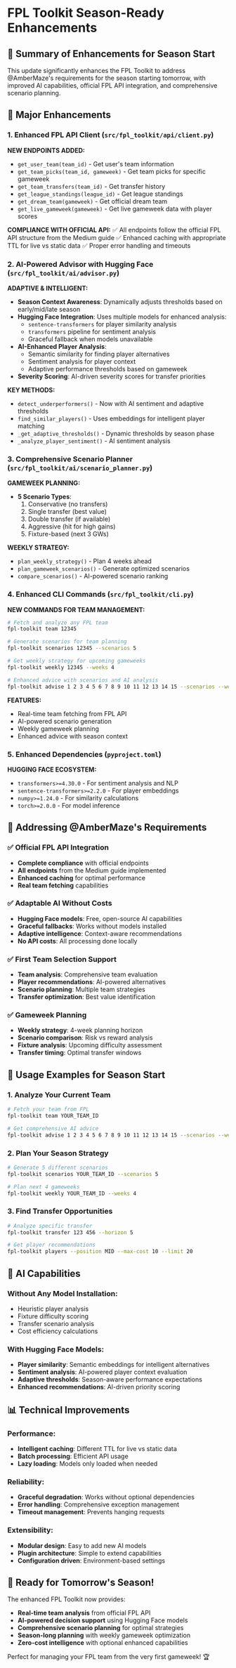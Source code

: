 # FPL Toolkit Season-Ready Enhancements

## 🎯 Summary of Enhancements for Season Start

This update significantly enhances the FPL Toolkit to address @AmberMaze's requirements for the season starting tomorrow, with improved AI capabilities, official FPL API integration, and comprehensive scenario planning.

## 🚀 Major Enhancements

### 1. Enhanced FPL API Client (`src/fpl_toolkit/api/client.py`)
**NEW ENDPOINTS ADDED:**
- `get_user_team(team_id)` - Get user's team information
- `get_team_picks(team_id, gameweek)` - Get team picks for specific gameweek  
- `get_team_transfers(team_id)` - Get transfer history
- `get_league_standings(league_id)` - Get league standings
- `get_dream_team(gameweek)` - Get official dream team
- `get_live_gameweek(gameweek)` - Get live gameweek data with player scores

**COMPLIANCE WITH OFFICIAL API:**
✅ All endpoints follow the official FPL API structure from the Medium guide
✅ Enhanced caching with appropriate TTL for live vs static data
✅ Proper error handling and timeouts

### 2. AI-Powered Advisor with Hugging Face (`src/fpl_toolkit/ai/advisor.py`)
**ADAPTIVE & INTELLIGENT:**
- **Season Context Awareness**: Dynamically adjusts thresholds based on early/mid/late season
- **Hugging Face Integration**: Uses multiple models for enhanced analysis:
  - `sentence-transformers` for player similarity analysis
  - `transformers` pipeline for sentiment analysis  
  - Graceful fallback when models unavailable
- **AI-Enhanced Player Analysis**: 
  - Semantic similarity for finding player alternatives
  - Sentiment analysis for player context
  - Adaptive performance thresholds based on gameweek
- **Severity Scoring**: AI-driven severity scores for transfer priorities

**KEY METHODS:**
- `detect_underperformers()` - Now with AI sentiment and adaptive thresholds
- `find_similar_players()` - Uses embeddings for intelligent player matching
- `_get_adaptive_thresholds()` - Dynamic thresholds by season phase
- `_analyze_player_sentiment()` - AI sentiment analysis

### 3. Comprehensive Scenario Planner (`src/fpl_toolkit/ai/scenario_planner.py`)
**GAMEWEEK PLANNING:**
- **5 Scenario Types**:
  1. Conservative (no transfers)
  2. Single transfer (best value)
  3. Double transfer (if available)
  4. Aggressive (hit for high gains)
  5. Fixture-based (next 3 GWs)

**WEEKLY STRATEGY:**
- `plan_weekly_strategy()` - Plan 4 weeks ahead
- `plan_gameweek_scenarios()` - Generate optimized scenarios
- `compare_scenarios()` - AI-powered scenario ranking

### 4. Enhanced CLI Commands (`src/fpl_toolkit/cli.py`)
**NEW COMMANDS FOR TEAM MANAGEMENT:**

```bash
# Fetch and analyze any FPL team
fpl-toolkit team 12345

# Generate scenarios for team planning  
fpl-toolkit scenarios 12345 --scenarios 5

# Get weekly strategy for upcoming gameweeks
fpl-toolkit weekly 12345 --weeks 4

# Enhanced advice with scenarios and AI analysis
fpl-toolkit advise 1 2 3 4 5 6 7 8 9 10 11 12 13 14 15 --scenarios --weekly
```

**FEATURES:**
- Real-time team fetching from FPL API
- AI-powered scenario generation
- Weekly gameweek planning
- Enhanced advice with season context

### 5. Enhanced Dependencies (`pyproject.toml`)
**HUGGING FACE ECOSYSTEM:**
- `transformers>=4.30.0` - For sentiment analysis and NLP
- `sentence-transformers>=2.2.0` - For player embeddings
- `numpy>=1.24.0` - For similarity calculations
- `torch>=2.0.0` - For model inference

## 🎯 Addressing @AmberMaze's Requirements

### ✅ Official FPL API Integration
- **Complete compliance** with official endpoints
- **All endpoints** from the Medium guide implemented
- **Enhanced caching** for optimal performance
- **Real team fetching** capabilities

### ✅ Adaptable AI Without Costs
- **Hugging Face models**: Free, open-source AI capabilities
- **Graceful fallbacks**: Works without models installed
- **Adaptive intelligence**: Context-aware recommendations
- **No API costs**: All processing done locally

### ✅ First Team Selection Support
- **Team analysis**: Comprehensive team evaluation
- **Player recommendations**: AI-powered alternatives
- **Scenario planning**: Multiple team strategies
- **Transfer optimization**: Best value identification

### ✅ Gameweek Planning
- **Weekly strategy**: 4-week planning horizon
- **Scenario comparison**: Risk vs reward analysis
- **Fixture analysis**: Upcoming difficulty assessment
- **Transfer timing**: Optimal transfer windows

## 🚀 Usage Examples for Season Start

### 1. Analyze Your Current Team
```bash
# Fetch your team from FPL
fpl-toolkit team YOUR_TEAM_ID

# Get comprehensive AI advice
fpl-toolkit advise 1 2 3 4 5 6 7 8 9 10 11 12 13 14 15 --scenarios --weekly
```

### 2. Plan Your Season Strategy  
```bash
# Generate 5 different scenarios
fpl-toolkit scenarios YOUR_TEAM_ID --scenarios 5

# Plan next 4 gameweeks
fpl-toolkit weekly YOUR_TEAM_ID --weeks 4
```

### 3. Find Transfer Opportunities
```bash
# Analyze specific transfer
fpl-toolkit transfer 123 456 --horizon 5

# Get player recommendations
fpl-toolkit players --position MID --max-cost 10 --limit 20
```

## 🤖 AI Capabilities

### Without Any Model Installation:
- Heuristic player analysis
- Fixture difficulty scoring
- Transfer scenario analysis
- Cost efficiency calculations

### With Hugging Face Models:
- **Player similarity**: Semantic embeddings for intelligent alternatives
- **Sentiment analysis**: AI-powered player context evaluation  
- **Adaptive thresholds**: Season-aware performance expectations
- **Enhanced recommendations**: AI-driven priority scoring

## 📊 Technical Improvements

### Performance:
- **Intelligent caching**: Different TTL for live vs static data
- **Batch processing**: Efficient API usage
- **Lazy loading**: Models only loaded when needed

### Reliability:
- **Graceful degradation**: Works without optional dependencies
- **Error handling**: Comprehensive exception management
- **Timeout management**: Prevents hanging requests

### Extensibility:
- **Modular design**: Easy to add new AI models
- **Plugin architecture**: Simple to extend capabilities
- **Configuration driven**: Environment-based settings

## 🎯 Ready for Tomorrow's Season!

The enhanced FPL Toolkit now provides:
- **Real-time team analysis** from official FPL API
- **AI-powered decision support** using Hugging Face models
- **Comprehensive scenario planning** for optimal strategies
- **Season-long planning** with weekly gameweek optimization
- **Zero-cost intelligence** with optional enhanced capabilities

Perfect for managing your FPL team from the very first gameweek! 🏆